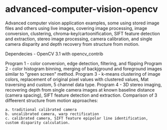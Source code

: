 # advanced-computer-vision-opencv
Advanced computer vision application examples, some using stored image files and others using live images, covering image processing, image conversion, clustering, chroma-key/cartoonification, SIFT feature detection and extraction, stereo image processing, camera calibration, and single camera disparity and depth recovery from structure from motion.

Dependecies - OpenCV 3.1 with opencv_contrib

Program 1 - color conversion, edge detection, filtering, and flipping
Program 2 - color histogram binning, merging of backjground and foreground images similar to "green screen" method.
Program 3 - k-means clustering of image colors, replacement of original pixel values with clustered values, Mat traversing and custom, 5 channel data type.
Program 4 - 3D stereo imaging, recovering depth from single camera images at known baseline distance (camera spacing), SIFT feature detection and extraction.  Comparison of 3 diffeerent structure from motion approaches:

    a. traditional calibrated camera
    b. uncalibrated camera, warp rectification
    c. calibrated camera, SIFT feature epipolar line identification, custom disparity calculation.
